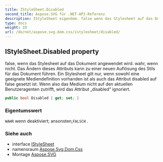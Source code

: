 ```yaml
---
title: IStyleSheet.Disabled
second_title: Aspose.SVG für .NET-API-Referenz
description: IStyleSheet eigendom. false wenn das Stylesheet auf das Dokument angewendet wird. wahr wenn nicht. Das Ändern dieses Attributs kann zu einer neuen Auflösung des Stils für das Dokument führen. Ein Stylesheet gilt nur wenn sowohl eine geeignete Mediendefinition vorhanden ist als auch das Attribut disabled auf false gesetzt ist. Wenn also das Medium nicht auf den aktuellen Benutzeragenten zutrifft wird das Attribut disabled ignoriert.
type: docs
weight: 10
url: /de/net/aspose.svg.dom.css/istylesheet/disabled/
---
```

## IStyleSheet.Disabled property

false, wenn das Stylesheet auf das Dokument angewendet wird. wahr, wenn nicht. Das Ändern dieses Attributs kann zu einer neuen Auflösung des Stils für das Dokument führen. Ein Stylesheet gilt nur, wenn sowohl eine geeignete Mediendefinition vorhanden ist als auch das Attribut disabled auf false gesetzt ist. Wenn also das Medium nicht auf den aktuellen Benutzeragenten zutrifft, wird das Attribut „disabled“ ignoriert.

```csharp
public bool Disabled { get; set; }
```

### Eigentumswert

`WAHR` wenn deaktiviert; ansonsten,`FALSCH` .

### Siehe auch

* interface [IStyleSheet](../)
* namensraum [Aspose.Svg.Dom.Css](../../istylesheet/)
* Montage [Aspose.SVG](../../../)


